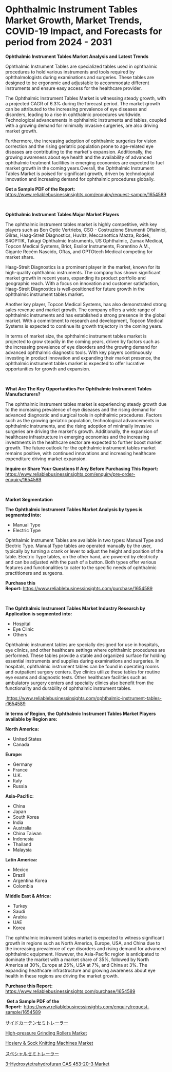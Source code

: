 <p><h1>Ophthalmic Instrument Tables Market Growth, Market Trends, COVID-19 Impact, and Forecasts for period from 2024 - 2031</h1></p><p><strong>Ophthalmic Instrument Tables Market Analysis and Latest Trends</strong></p>
<p><p>Ophthalmic Instrument Tables are specialized tables used in ophthalmic procedures to hold various instruments and tools required by ophthalmologists during examinations and surgeries. These tables are designed to be ergonomic and adjustable to accommodate different instruments and ensure easy access for the healthcare provider.</p><p>The Ophthalmic Instrument Tables Market is witnessing steady growth, with a projected CAGR of 6.3% during the forecast period. The market growth can be attributed to the increasing prevalence of eye diseases and disorders, leading to a rise in ophthalmic procedures worldwide. Technological advancements in ophthalmic instruments and tables, coupled with a growing demand for minimally invasive surgeries, are also driving market growth.</p><p>Furthermore, the increasing adoption of ophthalmic surgeries for vision correction and the rising geriatric population prone to age-related eye diseases are contributing to the market's expansion. Additionally, the growing awareness about eye health and the availability of advanced ophthalmic treatment facilities in emerging economies are expected to fuel market growth in the coming years.Overall, the Ophthalmic Instrument Tables Market is poised for significant growth, driven by technological innovation and increasing demand for ophthalmic procedures globally.</p></p>
<p><strong>Get a Sample PDF of the Report:&nbsp;</strong> <a href="https://www.reliablebusinessinsights.com/enquiry/request-sample/1654589">https://www.reliablebusinessinsights.com/enquiry/request-sample/1654589</a></p>
<p>&nbsp;</p>
<p><strong>Ophthalmic Instrument Tables Major Market Players</strong></p>
<p><p>The ophthalmic instrument tables market is highly competitive, with key players such as Bon Optic Vertriebs, CSO - Costruzione Strumenti Oftalmici, Gilras, Haag-Streit Diagnostics, Huvitz, Meccanottica Mazza, Rodek, S4OPTIK, Takagi Ophthalmic Instruments, US Ophthalmic, Zumax Medical, Topcon Medical Systems, Briot, Essilor Instruments, Fiorentino A.M., Gigante Recém Nascido, Oftas, and OPTOtech Medical competing for market share.</p><p>Haag-Streit Diagnostics is a prominent player in the market, known for its high-quality ophthalmic instruments. The company has shown significant market growth in recent years, expanding its product portfolio and geographic reach. With a focus on innovation and customer satisfaction, Haag-Streit Diagnostics is well-positioned for future growth in the ophthalmic instrument tables market.</p><p>Another key player, Topcon Medical Systems, has also demonstrated strong sales revenue and market growth. The company offers a wide range of ophthalmic instruments and has established a strong presence in the global market. With a commitment to research and development, Topcon Medical Systems is expected to continue its growth trajectory in the coming years.</p><p>In terms of market size, the ophthalmic instrument tables market is projected to grow steadily in the coming years, driven by factors such as the increasing prevalence of eye disorders and the growing demand for advanced ophthalmic diagnostic tools. With key players continuously investing in product innovation and expanding their market presence, the ophthalmic instrument tables market is expected to offer lucrative opportunities for growth and expansion.</p></p>
<p>&nbsp;</p>
<p><strong>What Are The Key Opportunities For Ophthalmic Instrument Tables Manufacturers?</strong></p>
<p><p>The ophthalmic instrument tables market is experiencing steady growth due to the increasing prevalence of eye diseases and the rising demand for advanced diagnostic and surgical tools in ophthalmic procedures. Factors such as the growing geriatric population, technological advancements in ophthalmic instruments, and the rising adoption of minimally invasive surgeries are driving the market's growth. Additionally, the expansion of healthcare infrastructure in emerging economies and the increasing investments in the healthcare sector are expected to further boost market growth. The future outlook for the ophthalmic instrument tables market remains positive, with continued innovations and increasing healthcare expenditure driving market expansion.</p></p>
<p><strong>Inquire or Share Your Questions If Any Before Purchasing This Report:</strong> <a href="https://www.reliablebusinessinsights.com/enquiry/pre-order-enquiry/1654589">https://www.reliablebusinessinsights.com/enquiry/pre-order-enquiry/1654589</a></p>
<p>&nbsp;</p>
<p><strong>Market Segmentation</strong></p>
<p><strong>The Ophthalmic Instrument Tables Market Analysis by types is segmented into:</strong></p>
<p><ul><li>Manual Type</li><li>Electric Type</li></ul></p>
<p><p>Ophthalmic Instrument Tables are available in two types: Manual Type and Electric Type. Manual Type tables are operated manually by the user, typically by turning a crank or lever to adjust the height and position of the table. Electric Type tables, on the other hand, are powered by electricity and can be adjusted with the push of a button. Both types offer various features and functionalities to cater to the specific needs of ophthalmic practitioners and surgeons.</p></p>
<p><strong>Purchase this Report:&nbsp;</strong><a href="https://www.reliablebusinessinsights.com/purchase/1654589">https://www.reliablebusinessinsights.com/purchase/1654589</a></p>
<p>&nbsp;</p>
<p><strong>The Ophthalmic Instrument Tables Market Industry Research by Application is segmented into:</strong></p>
<p><ul><li>Hospital</li><li>Eye Clinic</li><li>Others</li></ul></p>
<p><p>Ophthalmic instrument tables are specially designed for use in hospitals, eye clinics, and other healthcare settings where ophthalmic procedures are performed. These tables provide a stable and organized surface for holding essential instruments and supplies during examinations and surgeries. In hospitals, ophthalmic instrument tables can be found in operating rooms and outpatient surgery centers. Eye clinics utilize these tables for routine eye exams and diagnostic tests. Other healthcare facilities such as ambulatory surgery centers and specialty clinics also benefit from the functionality and durability of ophthalmic instrument tables.</p></p>
<p><a href="https://www.reliablebusinessinsights.com/ophthalmic-instrument-tables-r1654589">&nbsp;https://www.reliablebusinessinsights.com/ophthalmic-instrument-tables-r1654589</a></p>
<p><strong>In terms of Region, the Ophthalmic Instrument Tables Market Players available by Region are:</strong></p>
<p>
    <p> <strong> North America: </strong>
        <ul>
            <li>United States</li>
            <li>Canada</li>
        </ul>
        </p> 
    <p> <strong> Europe: </strong>
        <ul>
            <li>Germany</li>
            <li>France</li>
            <li>U.K.</li>
            <li>Italy</li>
            <li>Russia</li>
        </ul>
        </p> 
    <p> <strong> Asia-Pacific: </strong>
        <ul>
            <li>China</li>
            <li>Japan</li>
            <li>South Korea</li>
            <li>India</li>
            <li>Australia</li>
            <li>China Taiwan</li>
            <li>Indonesia</li>
            <li>Thailand</li>
            <li>Malaysia</li>
        </ul>
        </p> 
    <p> <strong> Latin America: </strong>
        <ul>
            <li>Mexico</li>
            <li>Brazil</li>
            <li>Argentina Korea</li>
            <li>Colombia</li>
        </ul>
        </p> 
    <p> <strong> Middle East & Africa: </strong>
        <ul>
            <li>Turkey</li>
            <li>Saudi</li>
            <li>Arabia</li>
            <li>UAE</li>
            <li>Korea</li>
        </ul>
    </p>
    </p>
<p><p>The ophthalmic instrument tables market is expected to witness significant growth in regions such as North America, Europe, USA, and China due to the increasing prevalence of eye disorders and rising demand for advanced ophthalmic equipment. However, the Asia-Pacific region is anticipated to dominate the market with a market share of 35%, followed by North America at 30%, Europe at 25%, USA at 7%, and China at 3%. The expanding healthcare infrastructure and growing awareness about eye health in these regions are driving the market growth.</p></p>
<p><strong>Purchase this Report: </strong><a href="https://www.reliablebusinessinsights.com/purchase/1654589">https://www.reliablebusinessinsights.com/purchase/1654589</a></p>
<p>&nbsp;<strong>Get a Sample PDF of the Report:&nbsp;&nbsp;</strong><a href="https://www.reliablebusinessinsights.com/enquiry/request-sample/1654589">https://www.reliablebusinessinsights.com/enquiry/request-sample/1654589</a></p>
<p><strong></strong></p>
<p><p><a href="https://github.com/RaeJenkins1952/Market-Research-Report-List-1/blob/main/4156268168826.md">サイドカーテンセミトレーラー</a></p><p><a href="https://github.com/gikababa4/Market-Research-Report-List-1/blob/main/high-pressure-grinding-rollers-market.md">High-pressure Grinding Rollers Market</a></p><p><a href="https://github.com/muhammadasraf467/Market-Research-Report-List-1/blob/main/hosiery-sock-knitting-machines-market.md">Hosiery & Sock Knitting Machines Market</a></p><p><a href="https://github.com/andrade7361/Market-Research-Report-List-2/blob/main/6521156168825.md">スペシャルセミトレーラー</a></p><p><a href="https://www.linkedin.com/pulse/3-hydroxytetrahydrofuran-cas-453-20-3-market-analysis-cf2qc?trackingId=qnStIw0bdCSesw32xQOgcA%3D%3D">3-Hydroxytetrahydrofuran CAS 453-20-3 Market</a></p></p>